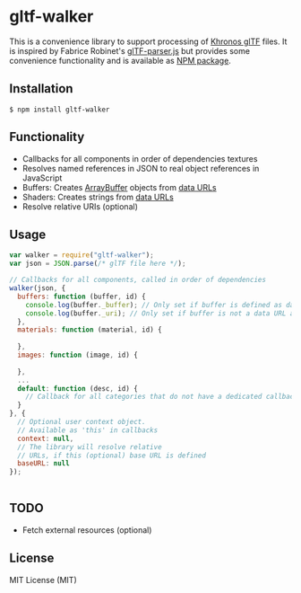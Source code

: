 # gltf-walker

This is a convenience library to support processing of [Khronos glTF](https://github.com/KhronosGroup/glTF) files. 
It is inspired by Fabrice Robinet's [glTF-parser.js](https://github.com/KhronosGroup/glTF/blob/master/loaders/glTF-parser.js) but
provides some convenience functionality and is available as [NPM package](https://www.npmjs.com/package/gltf-walker).

## Installation

    $ npm install gltf-walker


## Functionality
* Callbacks for all components in order of dependencies textures
* Resolves named references in JSON to real object references in JavaScript
* Buffers: Creates [ArrayBuffer](https://developer.mozilla.org/de/docs/Web/JavaScript/Reference/Global_Objects/ArrayBuffer) objects from [data URLs](https://en.wikipedia.org/wiki/Data_URI_scheme)
* Shaders: Creates strings from [data URLs](https://en.wikipedia.org/wiki/Data_URI_scheme)
* Resolve relative URIs (optional)

## Usage

```js
var walker = require("gltf-walker");
var json = JSON.parse(/* glTF file here */);

// Callbacks for all components, called in order of dependencies
walker(json, {
  buffers: function (buffer, id) {
    console.log(buffer._buffer); // Only set if buffer is defined as data URL 
    console.log(buffer._uri); // Only set if buffer is not a data URL and baseURL is defined
  },
  materials: function (material, id) {
  
  },
  images: function (image, id) {
  
  },
  ...
  default: function (desc, id) {
    // Callback for all categories that do not have a dedicated callback
  }
}, { 
  // Optional user context object.
  // Available as 'this' in callbacks
  context: null,
  // The library will resolve relative
  // URLs, if this (optional) base URL is defined
  baseURL: null
});  
  

```

## TODO
  
  * Fetch external resources (optional)

## License

  MIT License (MIT)
